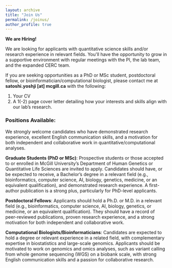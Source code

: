 ```yaml
---
layout: archive
title: "Join Us"
permalink: /joinus/
author_profile: true
---
```


**We are Hiring!**

We are looking for applicants with  quantitative science skills and/or research experience in relevant fields. You'll have the opportunity to grow in a supportive environment with regular meetings with the PI, the lab team, and the expanded CERC team.

If you are seeking opportunities as a PhD or MSc student, postdoctoral fellow, or bioinformatician/computational biologist, please contact me at **satoshi.yoshji [at] mcgill.ca** with the following:
1. Your CV
2. A 1(-2) page cover letter detailing how your interests and skills align with our lab’s research.

### Positions Available:

We strongly welcome candidates who have demonstrated research experience, excellent English communication skills, and a motivation for both independent and collaborative work in quantitative/computational analyses.

**Graduate Students (PhD or MSc)**:
Prospective students or those accepted to or enrolled in McGill University’s Department of Human Genetics or Quantitative Life Sciences are invited to apply. Candidates should have, or be expected to receive, a Bachelor’s degree in a relevant field (e.g., bioinformatics, computer science, AI, biology, genetics, medicine, or an equivalent qualification), and demonstrated research experience. A first-author publication is a strong plus, particularly for PhD-level applicants.

**Postdoctoral Fellows**:
Applicants should hold a Ph.D. or M.D. in a relevant field (e.g., bioinformatics, computer science, AI, biology, genetics, or medicine, or an equivalent qualification). They should have a record of peer-reviewed publications, proven research experience, and a strong motivation for both independent and collaborative work.

**Computational Biologists/Bioinformaticians**:
Candidates are expected to hold a degree or relevant experience in a related field, with complementary expertise in biostatistics and large-scale genomics. Applicants should be motivated to work on genomics and omics analyses, such as variant calling from whole genome sequencing (WGS) on a biobank scale, with strong English communication skills and a passion for collaborative research.

